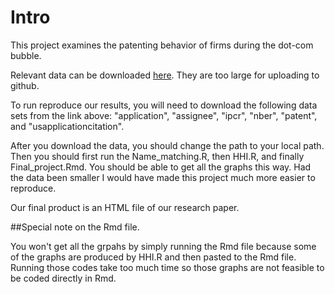 # Intro

This project examines the patenting behavior of firms during the dot-com bubble. 

Relevant data can be downloaded [here](http://www.patentsview.org/download/). They are too large for uploading to github. 

To run reproduce our results, you will need to download the following data sets from the link above: "application", "assignee", "ipcr", "nber", "patent", and "usapplicationcitation". 

After you download the data, you should change the path to your local path. Then you should first run the Name_matching.R, then HHI.R, and finally Final_project.Rmd. You should be able to get all the graphs this way. Had the data been smaller I would have made this project much more easier to reproduce.   

Our final product is an HTML file of our research paper.

##Special note on the Rmd file. 

You won't get all the grpahs by simply running the Rmd file because some of the graphs are produced by HHI.R and then pasted to the Rmd file. Running those codes take too much time so those graphs are not feasible to be coded directly in Rmd. 


